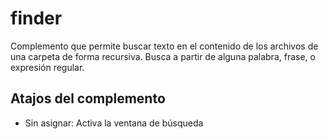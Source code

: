 # finder

Complemento que permite buscar  texto en el contenido de los archivos de una carpeta de forma recursiva. Busca a partir  de alguna palabra, frase, o expresión regular. 

## Atajos del complemento

* Sin asignar: Activa la ventana de búsqueda
